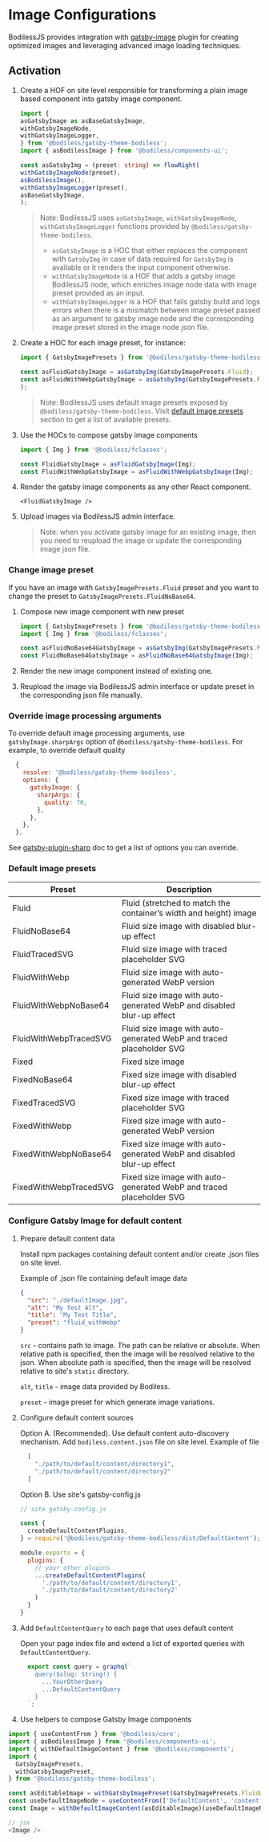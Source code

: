 # Image Configurations

BodilessJS provides integration with [gatsby-image](https://www.gatsbyjs.com/plugins/gatsby-image/) plugin for creating optimized images and leveraging advanced image loading techniques.

## Activation

1. Create a HOF on site level responsible for transforming a plain image based component into gatsby image component.

    ```ts
    import {
    asGatsbyImage as asBaseGatsbyImage,
    withGatsbyImageNode,
    withGatsbyImageLogger,
    } from '@bodiless/gatsby-theme-bodiless';
    import { asBodilessImage } from '@bodiless/components-ui';

    const asGatsbyImg = (preset: string) => flowRight(
    withGatsbyImageNode(preset),
    asBodilessImage(),
    withGatsbyImageLogger(preset),
    asBaseGatsbyImage,
    );
    ```

    > Note: BodilessJS uses `asGatsbyImage`, `withGatsbyImageNode`, `withGatsbyImageLogger` functions provided by `@bodiless/gatsby-theme-bodiless`.
    > * `asGatsbyImage` is a HOC that either replaces the component with `GatsbyImg` in case of data required for `GatsbyImg` is available or it renders the input component otherwise.
    > * `withGatsbyImageNode` is a HOF that adds a gatsby image BodilessJS node, which enriches image node data with image preset provided as an input.
    > * `withGatsbyImageLogger` is a HOF that fails gatsby build and logs errors when there is a mismatch between image preset passed as an argument to gatsby image node and the corresponding image preset stored in the image node json file.

1. Create a HOC for each image preset, for instance:

    ```ts
    import { GatsbyImagePresets } from '@bodiless/gatsby-theme-bodiless';

    const asFluidGatsbyImage = asGatsbyImg(GatsbyImagePresets.Fluid);
    const asFluidWithWebpGatsbyImage = asGatsbyImg(GatsbyImagePresets.FluidWithWebp);
    );
    ```

    > Note: BodilessJS uses default image presets exposed by `@bodiless/gatsby-theme-bodiless`. Visit [default image presets](#default-image-presets) section to get a list of available presets.

1. Use the HOCs to compose gatsby image components

    ```ts
    import { Img } from '@bodiless/fclasses';

    const FluidGatsbyImage = asFluidGatsbyImage(Img);
    const FluidWithWebpGatsbyImage = asFluidWithWebpGatsbyImage(Img);
    ```

1. Render the gatsby image components as any other React component.

    ```tsx
    <FluidGatsbyImage />
    ```

1. Upload images via BodilessJS admin interface.

    > Note: when you activate gatsby image for an existing image, then you need to reupload the image or update the corresponding image json file.

### Change image preset

If you have an image with `GatsbyImagePresets.Fluid` preset and you want to change the preset to `GatsbyImagePresets.FluidNoBase64`.

1. Compose new image component with new preset

    ```ts
    import { GatsbyImagePresets } from '@bodiless/gatsby-theme-bodiless';
    import { Img } from '@bodiless/fclasses';

    const asFluidNoBase64GatsbyImage = asGatsbyImg(GatsbyImagePresets.FluidNoBase64);
    const FluidNoBase64GatsbyImage = asFluidNoBase64GatsbyImage(Img);
    ```

1. Render the new image component instead of existing one.

1. Reupload the image via BodilessJS admin interface or update preset in the corresponding json file manually.

### Override image processing arguments

To override default image processing arguments, use `gatsbyImage.sharpArgs` option of `@bodiless/gatsby-theme-bodiless`. For example, to override default quality

```js
  {
    resolve: '@bodiless/gatsby-theme-bodiless',
    options: {
      gatsbyImage: {
        sharpArgs: {
          quality: 70,
        },
      },
    },
  },
```

See [gatsby-plugin-sharp](https://www.gatsbyjs.com/plugins/gatsby-plugin-sharp/) doc to get a list of options you can override.

### Default image presets

| Preset                 | Description |
|------------------------|-------------|
| Fluid                  | Fluid (stretched to match the container’s width and height) image     |
| FluidNoBase64          | Fluid size image with disabled blur-up effect |
| FluidTracedSVG         | Fluid size image with traced placeholder SVG |
| FluidWithWebp          | Fluid size image with auto-generated WebP version |
| FluidWithWebpNoBase64  | Fluid size image with auto-generated WebP and disabled blur-up effect |
| FluidWithWebpTracedSVG | Fluid size image with auto-generated WebP and traced placeholder SVG  |
| Fixed                  | Fixed size image                                                      |
| FixedNoBase64          | Fixed size image with disabled blur-up effect                         |
| FixedTracedSVG         | Fixed size image with traced placeholder SVG                          |
| FixedWithWebp          | Fixed size image with auto-generated WebP version                     |
| FixedWithWebpNoBase64  | Fixed size image with auto-generated WebP and disabled blur-up effect |
| FixedWithWebpTracedSVG | Fixed size image with auto-generated WebP and traced placeholder SVG  |

### Configure Gatsby Image for default content

1. Prepare default content data

    Install npm packages containing default content and/or create .json files on site level.

    Example of .json file containing default image data

    ```json
    {
      "src": "./defaultImage.jpg",
      "alt": "My Test Alt",
      "title": "My Test Title",
      "preset": "fluid_withWebp"
    }
    ```

    `src` - contains path to image. The path can be relative or absolute. When relative path is specified, then the image will be resolved relative to the json. When absolute path is specified, then the image will be resolved relative to site's `static` directory.

    `alt`, `title` - image data provided by Bodiless.

    `preset` - image preset for which generate image variations.

1. Configure default content sources

   Option A. (Recommended). Use default content auto-discovery mechanism.
    Add `bodiless.content.json` file on site level. Example of file

    ```json
      [
        "./path/to/default/content/directory1",
        "./path/to/default/content/directory2"
      ]
    ```

    Option B. Use site's gatsby-config.js

    ```js
    // site gatsby-config.js

    const {
      createDefaultContentPlugins,
    } = require('@bodiless/gatsby-theme-bodiless/dist/DefaultContent');

    module.exports = {
      plugins: {
        // your other plugins
        ...createDefaultContentPlugins(
          './path/to/default/content/directory1',
          './path/to/default/content/directory2'
        )
      }
    }
    ```

1. Add `DefaultContentQuery` to each page that uses default content

    Open your page index file and extend a list of exported queries with `DefaultContentQuery`.

    ```js
      export const query = graphql`
        query($slug: String!) {
          ...YourOtherQuery
          ...DefaultContentQuery
        }
      `;
    ```

1. Use helpers to compose Gatsby Image components

```js
import { useContentFrom } from '@bodiless/core';
import { asBodilessImage } from '@bodiless/components-ui';
import { withDefaultImageContent } from '@bodiless/components';
import {
  GatsbyImagePresets,
  withGatsbyImagePreset,
} from '@bodiless/gatsby-theme-bodiless';

const asEditableImage = withGatsbyImagePreset(GatsbyImagePresets.FluidWithWebp)(asBodilessImage);
const useDefaultImageNode = useContentFrom(['DefaultContent', 'contentful1']);
const Image = withDefaultImageContent(asEditableImage)(useDefaultImageNode)('image')('img');

// jsx
<Image />
```
